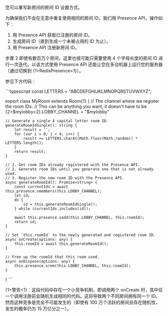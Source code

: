 您可以重写新房间的房间 ID 设置方式。

为确保我们不会在无意中重复使用相同的房间 ID，我们用 Presence API，操作如下：

1. 用 Presence API 获取已注册的房间 ID。
2. 生成房间 ID（直到生成一个未被占用的 ID 为止）。
3. 用 Presence API 注册新房间 ID。

步骤 2 即使有数百万个房间，这里也很可能只需要使用 4 个字母长度的房间 ID 进行一次迭代。以该方式使用 Presence API 还能让您在多台机器上运行您的服务器（通过切换到 {1>RedisPresence<1}）。

参见下方代码：

\`\`\`typescript const LETTERS = "ABCDEFGHIJKLMNOPQRSTUVWXYZ";

export class MyRoom extends Room{1} { // The channel where we register the room IDs. // This can be anything you want, it doesn't have to be {2>$mylobby<2}.LOBBY\_CHANNEL = "$mylobby"

    // Generate a single 4 capital letter room ID.
    generateRoomIdSingle(): string {
        let result = '';
        for (var i = 0; i < 4; i++) {
            result += LETTERS.charAt(Math.floor(Math.random() * LETTERS.length));
        }
        return result;
    }

    // 1. Get room IDs already registered with the Presence API.
    // 2. Generate room IDs until you generate one that is not already used.
    // 3. Register the new room ID with the Presence API.
    async generateRoomId(): Promise<string> {
        const currentIds = await this.presence.smembers(this.LOBBY_CHANNEL);
        let id;
        do {
            id = this.generateRoomIdSingle();
        } while (currentIds.includes(id));
        
        await this.presence.sadd(this.LOBBY_CHANNEL, this.roomId);
        return id;
    }

    // Set `this.roomId` to the newly generated and registered room ID.
    async onCreate(options: any) {
        this.roomId = await this.generateRoomId();
    }

    // Free up the roomId that this room used.
    async onDispose(options: any) {
        this.presence.srem(this.LOBBY_CHANNEL, this.roomId);
    }
} \`\`\`

{1>警告<1}：这段代码中存在一个小竞争机制，即调用两个 onCreate 时，其中任一个调用注册前会随机生成相同的代码。这将导致两个不同房间拥有同一个 ID。然而这种竞争是完全不可能发生的（即使有 100 万个活跃的房间且存在随机性，发生的概率仍为 15 万亿分之一）。
